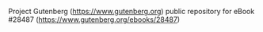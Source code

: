 Project Gutenberg (https://www.gutenberg.org) public repository for eBook #28487 (https://www.gutenberg.org/ebooks/28487)
